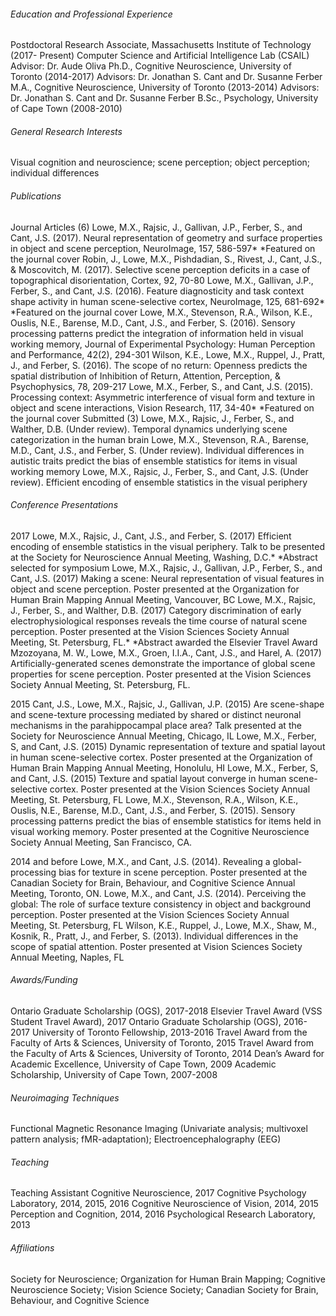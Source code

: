 <html>

<h6>Education and Professional Experience</h6>                                                                                          
	Postdoctoral Research Associate, Massachusetts Institute of Technology (2017- Present)
	Computer Science and Artificial Intelligence Lab (CSAIL)
	Advisor: Dr. Aude Oliva
	Ph.D., Cognitive Neuroscience, University of Toronto (2014-2017)
	Advisors: Dr. Jonathan S. Cant and Dr. Susanne Ferber
	M.A., Cognitive Neuroscience, University of Toronto (2013-2014)
	Advisors: Dr. Jonathan S. Cant and Dr. Susanne Ferber
	B.Sc., Psychology, University of Cape Town (2008-2010)

<h6>General Research Interests</h6>                                                                                                   	
	Visual cognition and neuroscience; scene perception; object perception; individual differences

<h6>Publications</h6>                                                                                                                           Journal Articles (6)
	Lowe, M.X., Rajsic, J., Gallivan, J.P., Ferber, S., and Cant, J.S. (2017). Neural representation of geometry and surface 			properties in object and scene perception, NeuroImage, 157, 586-597*
		*Featured on the journal cover
	Robin, J., Lowe, M.X., Pishdadian, S., Rivest, J., Cant, J.S., & Moscovitch, M. (2017). Selective scene perception deficits in a 		case of topographical disorientation, Cortex, 92, 70-80
	Lowe, M.X., Gallivan, J.P., Ferber, S., and Cant, J.S. (2016). Feature diagnosticity and task context shape activity in human 			scene-selective cortex, NeuroImage, 125, 681-692* 
		*Featured on the journal cover	
	Lowe, M.X., Stevenson, R.A., Wilson, K.E., Ouslis, N.E., Barense, M.D., Cant, J.S., and Ferber, S. (2016). Sensory 				processing patterns predict the integration of information held in visual working memory, Journal of Experimental 			Psychology: Human Perception and Performance, 42(2), 294-301
	Wilson, K.E., Lowe, M.X., Ruppel, J., Pratt, J., and Ferber, S. (2016). The scope of no return: Openness predicts the 				spatial distribution of Inhibition of Return, Attention, Perception, & Psychophysics, 78, 209-217
	Lowe, M.X., Ferber, S., and Cant, J.S. (2015). Processing context: Asymmetric interference of visual form and texture in 			object and scene interactions, Vision Research, 117, 34-40* 	
		*Featured on the journal cover
	Submitted (3) 
	Lowe, M.X., Rajsic, J., Ferber, S., and Walther, D.B. (Under review). Temporal dynamics underlying scene categorization in the 			human brain
	Lowe, M.X., Stevenson, R.A., Barense, M.D., Cant, J.S., and Ferber, S. (Under review). Individual differences in autistic 			traits predict the bias of ensemble statistics for items in visual working memory
	Lowe, M.X., Rajsic, J., Ferber, S., and Cant, J.S. (Under review). Efficient encoding of ensemble statistics in the visual 			periphery

<h6>Conference Presentations</h6>                                                                                                                 
2017	
	Lowe, M.X., Rajsic, J., Cant, J.S., and Ferber, S. (2017) Efficient encoding of ensemble statistics in the visual periphery. 			Talk to be presented at the Society for Neuroscience Annual Meeting, Washing, D.C.*
		*Abstract selected for symposium		
	Lowe, M.X., Rajsic, J., Gallivan, J.P., Ferber, S., and Cant, J.S. (2017) Making a scene: Neural representation of visual 			features in object and scene perception. Poster presented at the Organization for Human Brain Mapping Annual Meeting, 			Vancouver, BC
	Lowe, M.X., Rajsic, J., Ferber, S., and Walther, D.B. (2017) Category discrimination of early electrophysiological responses 			reveals the time course of natural scene perception. Poster presented at the Vision Sciences Society Annual Meeting, St. 		Petersburg, FL.*
		*Abstract awarded the Elsevier Travel Award
	Mzozoyana, M. W., Lowe, M.X., Groen, I.I.A., Cant, J.S., and Harel, A. (2017) Artificially-generated scenes demonstrate the 			importance of global scene properties for scene perception. Poster presented at the Vision Sciences Society Annual 			Meeting, St. Petersburg, FL.
	
2015
	Cant, J.S., Lowe, M.X., Rajsic, J., Gallivan, J.P. (2015) Are scene-shape and scene-texture processing mediated by shared or 			distinct neuronal mechanisms in the parahippocampal place area? Talk presented at the Society for Neuroscience Annual 			Meeting, Chicago, IL
	Lowe, M.X., Ferber, S, and Cant, J.S. (2015) Dynamic representation of texture and spatial layout in human scene-selective 			cortex. Poster presented at the Organization of Human Brain Mapping Annual Meeting, Honolulu, HI
	Lowe, M.X., Ferber, S, and Cant, J.S. (2015) Texture and spatial layout converge in human scene-selective cortex. Poster 			presented at the Vision Sciences Society Annual Meeting, St. Petersburg, FL
	Lowe, M.X., Stevenson, R.A., Wilson, K.E., Ouslis, N.E., Barense, M.D., Cant, J.S., and Ferber, S. (2015). Sensory processing 			patterns predict the bias of ensemble statistics for items held in visual working memory. Poster presented at the 			Cognitive Neuroscience Society Annual Meeting, San Francisco, CA.
	
2014 and before
	Lowe, M.X., and Cant, J.S. (2014). Revealing a global-processing bias for texture in scene perception. Poster presented at the 			Canadian Society for Brain, Behaviour, and Cognitive Science Annual Meeting, Toronto, ON.
	Lowe, M.X., and Cant, J.S. (2014). Perceiving the global: The role of surface texture consistency in object and background 			perception. Poster presented at the Vision Sciences Society Annual Meeting, St. Petersburg, FL
	Wilson, K.E., Ruppel, J., Lowe, M.X., Shaw, M., Kosnik, R., Pratt, J., and Ferber, S. (2013). Individual differences in the 			scope of spatial attention. Poster presented at Vision Sciences Society Annual Meeting, Naples, FL
	
<h6>Awards/Funding</h6>                                                                                                                                 
	Ontario Graduate Scholarship (OGS), 2017-2018 
	Elsevier Travel Award (VSS Student Travel Award), 2017
	Ontario Graduate Scholarship (OGS), 2016-2017	
	University of Toronto Fellowship, 2013-2016 
	Travel Award from the Faculty of Arts & Sciences, University of Toronto, 2015 
	Travel Award from the Faculty of Arts & Sciences, University of Toronto, 2014 	
	Dean’s Award for Academic Excellence, University of Cape Town, 2009
	Academic Scholarship, University of Cape Town, 2007-2008

<h6>Neuroimaging Techniques</h6>                                                                                                                 
	Functional Magnetic Resonance Imaging (Univariate analysis; multivoxel pattern analysis; fMR-adaptation); Electroencephalography 	(EEG)

<h6>Teaching</h6>                                                                                                                              
	Teaching Assistant
	Cognitive Neuroscience, 2017
	Cognitive Psychology Laboratory, 2014, 2015, 2016                              
	Cognitive Neuroscience of Vision, 2014, 2015                                
	Perception and Cognition, 2014, 2016
	Psychological Research Laboratory, 2013

<h6>Affiliations</h6>                                                                                                                                     
	Society for Neuroscience; Organization for Human Brain Mapping; Cognitive Neuroscience 	Society; Vision Science Society; 		Canadian Society for Brain, Behaviour, and Cognitive Science
</html>
